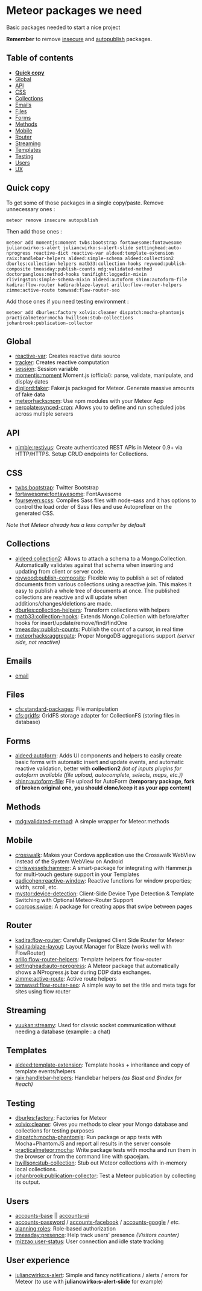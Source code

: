 # Meteor packages we need
Basic packages needed to start a nice project

**Remember** to remove [insecure](https://atmospherejs.com/meteor/insecure) and [autopublish](https://atmospherejs.com/meteor/autopublish) packages.

## Table of contents
- **[Quick copy](#quick-copy)**
- [Global](#global)
- [API](#api)
- [CSS](#css)
- [Collections](#collections)
- [Emails](#emails)
- [Files](#files)
- [Forms](#forms)
- [Methods](#methods)
- [Mobile](#mobile)
- [Router](#router)
- [Streaming](#streaming)
- [Templates](#templates)
- [Testing](#testing)
- [Users](#users)
- [UX](#user-experience)

## Quick copy
To get some of those packages in a single copy/paste. Remove unnecessary ones :
```
meteor remove insecure autopublish
```
Then add those ones :
```
meteor add momentjs:moment twbs:bootstrap fortawesome:fontawesome juliancwirko:s-alert juliancwirko:s-alert-slide settinghead:auto-nprogress reactive-dict reactive-var aldeed:template-extension raix:handlebar-helpers aldeed:simple-schema aldeed:collection2 dburles:collection-helpers matb33:collection-hooks reywood:publish-composite tmeasday:publish-counts mdg:validated-method doctorpangloss:method-hooks tunifight:loggedin-mixin rlivingston:simple-schema-mixin aldeed:autoform shinn:autoform-file kadira:flow-router kadira:blaze-layout arillo:flow-router-helpers zimme:active-route tomwasd:flow-router-seo
```
Add those ones if you need testing environment :
```
meteor add dburles:factory xolvio:cleaner dispatch:mocha-phantomjs practicalmeteor:mocha hwillson:stub-collections johanbrook:publication-collector
```

## Global
- [reactive-var](https://atmospherejs.com/meteor/reactive-var): Creates reactive data source
- [tracker](https://atmospherejs.com/meteor/tracker): Creates reactive computation
- [session](https://atmospherejs.com/meteor/session): Session variable
- [momentjs:moment](https://atmospherejs.com/momentjs/moment) Moment.js (official): parse, validate, manipulate, and display dates
- [digilord:faker](https://atmospherejs.com/digilord/faker): Faker.js packaged for Meteor. Generate massive amounts of fake data
- [meteorhacks:npm](https://atmospherejs.com/meteorhacks/npm): Use npm modules with your Meteor App
- [percolate:synced-cron](https://atmospherejs.com/percolate/synced-cron): Allows you to define and run scheduled jobs across multiple servers

## API
- [nimble:restivus](https://atmospherejs.com/nimble/restivus): Create authenticated REST APIs in Meteor 0.9+ via HTTP/HTTPS. Setup CRUD endpoints for Collections.

## CSS
- [twbs:bootstrap](https://atmospherejs.com/twbs/bootstrap): Twitter Bootstrap
- [fortawesome:fontawesome](https://atmospherejs.com/fortawesome/fontawesome): FontAwesome
- [fourseven:scss](https://atmospherejs.com/fourseven/scss): Compiles Sass files with node-sass and it has options to control the load order of Sass files and use Autoprefixer on the generated CSS.

*Note that Meteor already has a less compiler by default*

## Collections
- [aldeed:collection2](https://atmospherejs.com/aldeed/collection2): Allows to attach a schema to a Mongo.Collection. Automatically validates against that schema when inserting and updating from client or server code.
- [reywood:publish-composite](https://atmospherejs.com/reywood/publish-composite): Flexible way to publish a set of related documents from various collections using a reactive join. This makes it easy to publish a whole tree of documents at once. The published collections are reactive and will update when additions/changes/deletions are made.
- [dburles:collection-helpers](https://atmospherejs.com/dburles/collection-helpers): Transform collections with helpers
- [matb33:collection-hooks](https://atmospherejs.com/matb33/collection-hooks): Extends Mongo.Collection with before/after hooks for insert/update/remove/find/findOne
- [tmeasday:publish-counts](https://atmospherejs.com/tmeasday/publish-counts): Publish the count of a cursor, in real time
- [meteorhacks:aggregate](https://atmospherejs.com/meteorhacks/aggregate): Proper MongoDB aggregations support *(server side, not reactive)*

## Emails
- [email](https://atmospherejs.com/meteor/email)

## Files
- [cfs:standard-packages](https://atmospherejs.com/cfs/standard-packages): File manipulation
- [cfs:gridfs](https://atmospherejs.com/cfs/gridfs): GridFS storage adapter for CollectionFS (storing files in database)

## Forms
- [aldeed:autoform](https://atmospherejs.com/aldeed/autoform): Adds UI components and helpers to easily create basic forms with automatic insert and update events, and automatic reactive validation, better with **collection2** *(lot of inputs plugins for autoform available (file upload, autocomplete, selects, maps, etc.))*
- [shinn:autoform-file](https://atmospherejs.com/shinn/autoform-file): File upload for AutoForm **(temporary package, fork of broken original one, you should clone/keep it as your app content)**

## Methods
- [mdg:validated-method](https://atmospherejs.com/mdg/validated-method): A simple wrapper for Meteor.methods

## Mobile
- [crosswalk](https://atmospherejs.com/meteor/crosswalk): Makes your Cordova application use the Crosswalk WebView instead of the System WebView on Android
- [chriswessels:hammer](https://atmospherejs.com/chriswessels/hammer): A smart-package for integrating with Hammer.js for multi-touch gesture support in your Templates
- [gadicohen:reactive-window](https://atmospherejs.com/gadicohen/reactive-window): Reactive functions for window properties; width, scroll, etc.
- [mystor:device-detection](https://atmospherejs.com/mystor/device-detection): Client-Side Device Type Detection & Template Switching with Optional Meteor-Router Support
- [ccorcos:swipe](https://atmospherejs.com/ccorcos/swipe): A package for creating apps that swipe between pages

## Router
- [kadira:flow-router](https://atmospherejs.com/kadira/flow-router): Carefully Designed Client Side Router for Meteor
- [kadira:blaze-layout](https://atmospherejs.com/kadira/blaze-layout): Layout Manager for Blaze (works well with FlowRouter)
- [arillo:flow-router-helpers](https://atmospherejs.com/arillo/flow-router-helpers): Template helpers for flow-router
- [settinghead:auto-nprogress](https://atmospherejs.com/settinghead/auto-nprogress): A Meteor package that automatically shows a NProgress.js bar during DDP data exchanges.
- [zimme:active-route](https://atmospherejs.com/zimme/active-route): Active route helpers
- [tomwasd:flow-router-seo](https://atmospherejs.com/tomwasd/flow-router-seo): A simple way to set the title and meta tags for sites using flow router

## Streaming
- [yuukan:streamy](https://atmospherejs.com/yuukan/streamy): Used for classic socket communication without needing a database (example : a chat)

## Templates
- [aldeed:template-extension](https://atmospherejs.com/aldeed/template-extension): Template hooks + inheritance and copy of template events/helpers
- [raix:handlebar-helpers](https://atmospherejs.com/raix/handlebar-helpers): Handlebar helpers *(as $last and $index for #each)*

## Testing
- [dburles:factory](https://atmospherejs.com/dburles/factory): Factories for Meteor
- [xolvio:cleaner](https://atmospherejs.com/xolvio/cleaner): Gives you methods to clear your Mongo database and collections for testing purposes
- [dispatch:mocha-phantomjs](https://atmospherejs.com/dispatch/mocha-phantomjs): Run package or app tests with Mocha+PhantomJS and report all results in the server console
- [practicalmeteor:mocha](https://atmospherejs.com/practicalmeteor/mocha): Write package tests with mocha and run them in the browser or from the command line with spacejam.
- [hwillson:stub-collection](https://atmospherejs.com/hwillson/stub-collections): Stub out Meteor collections with in-memory local collections.
- [johanbrook:publication-collector](https://atmospherejs.com/johanbrook/publication-collector): Test a Meteor publication by collecting its output.

## Users
- [accounts-base](https://atmospherejs.com/meteor/accounts-base) || [accounts-ui](https://atmospherejs.com/meteor/accounts-ui)
- [accounts-password](https://atmospherejs.com/meteor/accounts-password) / [accounts-facebook](https://atmospherejs.com/meteor/accounts-facebook) / [accounts-google](https://atmospherejs.com/meteor/accounts-google) / *etc.*
- [alanning:roles](https://atmospherejs.com/alanning/roles): Role-based authorization
- [tmeasday:presence](https://atmospherejs.com/tmeasday/presence): Help track users' presence *(Visitors counter)*
- [mizzao:user-status](https://atmospherejs.com/mizzao/user-status): User connection and idle state tracking

## User experience
- [juliancwirko:s-alert](https://atmospherejs.com/juliancwirko/s-alert): Simple and fancy notifications / alerts / errors for Meteor (to use with **juliancwirko:s-alert-slide** for example)
